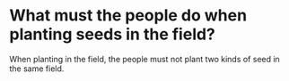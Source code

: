 # What must the people do when planting seeds in the field?

When planting in the field, the people must not plant two kinds of seed in the same field.
